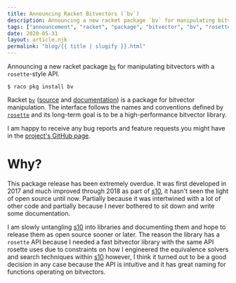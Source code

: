 ```yaml
---
title: Announcing Racket Bitvectors (`bv`)
description: Announcing a new racket package `bv` for manipulating bitvectors with a `rosette`-style API.
tags: ["announcement", "racket", "package", "bitvector", "bv", "rosette"]
date: 2020-05-31
layout: article.njk
permalink: "blog/{{ title | slugify }}.html"
---
```


Announcing a new racket package [`bv`](https://pkgs.racket-lang.org/package/bv) for manipulating bitvectors with a `rosette`-style API.

```shell
$ raco pkg install bv
```

Racket [`bv`](https://pkgs.racket-lang.org/package/bv) ([source](https://github.com/pmatos/racket-bv) and [documentation](https://docs.racket-lang.org/bv/index.html)) is a package for bitvector manipulation. The interface follows the names and conventions defined by [`rosette`](https://pkgs.racket-lang.org/package/rosette) and its long-term goal is to be a high-performance bitvector library.

I am happy to receive any bug reports and feature requests you might have in the [project's GitHub page](https://github.com/pmatos/racket-bv/issues/new).

# Why?

This package release has been extremely overdue. It was first developed in 2017 and much improved through 2018 as part of [s10](https://linki.tools/s10.html), it hasn't seen the light of open source until now. Partially because it was intertwined with a lot of other code and partially because I never bothered to sit down and write some documentation.

I am slowly untangling [s10](https://p.ocmatos.com/s10.html) into libraries and documenting them and hope to release them as open source sooner or later. The reason the library has a `rosette` API because I needed a fast bitvector library with the same API rosette uses due to constraints on how I engineered the equivalence solvers and search techniques within [s10](https://p.ocmatos.com/s10.html) however, I think it turned out to be a good decision in any case because the API is intuitive and it has great naming for functions operating on bitvectors.